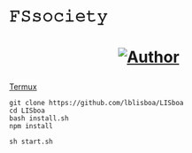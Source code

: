 # 𝙵𝚂𝚜𝚘𝚌𝚒𝚎𝚝𝚢
<h1 align="center">
    </p>
    <p>
        <a href="https://github.com/ianmsfvenom"><img title="Author"    src="https://img.shields.io/badge/Author-LISBOAFS-purple.svg?style=for-the-badge&logo=github"></a>
    </p>
</h1>

[Termux](https://play.google.com/store/apps/details?id=com.termux&hl=pt_BR&gl=US)

```
git clone https://github.com/lblisboa/LISboa
cd LISboa
bash install.sh
npm install

sh start.sh

